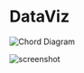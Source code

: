# DataViz
![Chord Diagram](https://user-images.githubusercontent.com/29414157/27196908-9c0abb2e-520c-11e7-8334-755dbfaf4fdc.png)

![screenshot](https://user-images.githubusercontent.com/29414157/31148907-6b914584-a88e-11e7-9dcb-3fd04b57881a.png)
